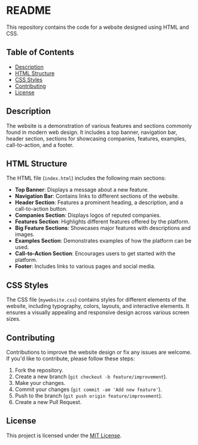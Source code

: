 # README

This repository contains the code for a website designed using HTML and CSS.

## Table of Contents

- [Description](#description)
- [HTML Structure](#html-structure)
- [CSS Styles](#css-styles)
- [Contributing](#contributing)
- [License](#license)

## Description

The website is a demonstration of various features and sections commonly found in modern web design. It includes a top banner, navigation bar, header section, sections for showcasing companies, features, examples, call-to-action, and a footer.

## HTML Structure

The HTML file (`index.html`) includes the following main sections:

- **Top Banner**: Displays a message about a new feature.
- **Navigation Bar**: Contains links to different sections of the website.
- **Header Section**: Features a prominent heading, a description, and a call-to-action button.
- **Companies Section**: Displays logos of reputed companies.
- **Features Section**: Highlights different features offered by the platform.
- **Big Feature Sections**: Showcases major features with descriptions and images.
- **Examples Section**: Demonstrates examples of how the platform can be used.
- **Call-to-Action Section**: Encourages users to get started with the platform.
- **Footer**: Includes links to various pages and social media.

## CSS Styles

The CSS file (`mywebsite.css`) contains styles for different elements of the website, including typography, colors, layouts, and interactive elements. It ensures a visually appealing and responsive design across various screen sizes.

## Contributing

Contributions to improve the website design or fix any issues are welcome. If you'd like to contribute, please follow these steps:

1. Fork the repository.
2. Create a new branch (`git checkout -b feature/improvement`).
3. Make your changes.
4. Commit your changes (`git commit -am 'Add new feature'`).
5. Push to the branch (`git push origin feature/improvement`).
6. Create a new Pull Request.

## License

This project is licensed under the [MIT License](LICENSE).
